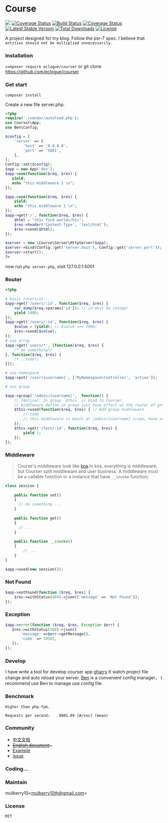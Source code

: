 # Course

![](https://travis-ci.org/racecourse/courser.svg?branch=master)
[![Coverage Status](https://coveralls.io/repos/github/racecourse/courser/badge.svg)](https://coveralls.io/github/racecourse/courser)
[![Build Status](https://travis-ci.org/eclogue/courser.svg?branch=master)](https://travis-ci.org/eclogue/courser)
[![Coverage Status](https://coveralls.io/repos/github/eclogue/courser/badge.svg)](https://coveralls.io/github/eclogue/courser)
[![Latest Stable Version](https://poser.pugx.org/eclogue/courser/version)](https://packagist.org/packages/eclogue/courser)
[![Total Downloads](https://poser.pugx.org/eclogue/courser/downloads)](https://packagist.org/packages/eclogue/courser)
[![License](https://poser.pugx.org/eclogue/courser/license)](https://packagist.org/packages/eclogue/courser)


A project designed for my blog. Follow the psr-7 spec. I believe that 
`entities should not be multiplied unnecessarily.` 

### Installation
`composer require eclogue/courser` or git clone https://github.com/eclogue/courser

### Get start

`composer install` 

Create a new file server.php.

```php
<?php
require('./vendor/autoload.php');
use Courser\App;
use Ben\Config;

$config = [
    'server' => [
        'host' => '0.0.0.0',
        'port' => '5001',
    ],
];
Config::set($config);
$app = new App('dev');
$app->use(function($req, $res) {
   yield;
   echo "this middleware 1 \n";
});

$app->use(function($req, $res) {
    yield;
    echo "this middleware 2 \n";
});
$app->get('/', function($req, $res) {
    $html = "<h1> fuck world</h1>";
    $res->header('Content-Type', 'text/html');
    $res->send($html);
});

$server = new \Course\Server\HttpServer($app);
$server->bind(Config::get('server.host'), Config::get('server.port'));
$server->start();
?>
```
now run `php server.php`, visit 127.0.0.1:5001

### Router

```php
<?php

# basic /users/11
$app->get('/users/:id', function($req, $res) {
    var_dump($req->params['id']); // id must be integer
    yield 1000;
});
$app->get('/users/:id', function($req, $res) {
    $value = (yield); // $value === 1000;
    $res->send($value);
});
# use array
$app->get('users/*', [function($req, $res) {
    /* do something*/
}, function($req, $res) {
    /*...todo*/
}]);

# use namespace
$app->put('/user/{username}', ['MyNamespace\Controller', 'action']);

# use group

$app->group('/admin/{username}',  function() {
    // [Notice]: In group `$this` is bind to Courser,
    // middleware define in group just have effect on the router of group scope 
    $this->used(function($req, $res) { // Add group middleware
        // todo
        // this middleware is mount at /admin/{username} scope, have not effect outside of this group.
    });
    $this->get('/test/:id', function($req, $res) {
        yield 1;
    });
});
```
 
### Middleware
>  Course's middleware look like [koa](https://github.com/koajs/koa).In koa, everything is middleware,
   but Courser split middleware and user business. 
   A middleware must be a callable function or a instance that have `__invoke` function;

```php
class session {
    
    public function set()
    {
      // do something ...
    }
    
    public function get()
    {
      // ...
    }
    
    public function __invoke()
    {
        // ...
    }
}

$app->used(new session());
```

### Not Found
```php
$app->notFound(function ($req, $res) {
    $res->withStatus(404)->json(['message' => 'Not Found']);
});
```
### Exception
```php
$app->error(function ($req, $res, Exception $err) {
   $res->withStatus(500)->json([
       'message' =>$err->getMessage(),
       'code' => 10502,
   ]);
});

```

### Develop
 I have write a tool for develop courser app [gharry](https://github.com/eclogue/gharry)
 It watch project file change and auto reload your server.
 [Ben](https://github.com/eclogue/ben) is a convenient config manager， I recommend use Ben to manage use config file.

### Benchmark
    Higher than php-fpm.
>
```
Requests per second:    9801.09 [#/sec] (mean)
```


### Community

 - [中文文档](https://superbogy.gitbooks.io/courser/content/)
 - ~~[English document]()~~~
 - [Example](https://github.com/eclogue/knight)
 - [issue](https://github.com/shipmen/Course/issues)
 
### Coding...

### Maintain

mulberry10<[mulberry10th@gmail.com]()>

### License
    MIT


